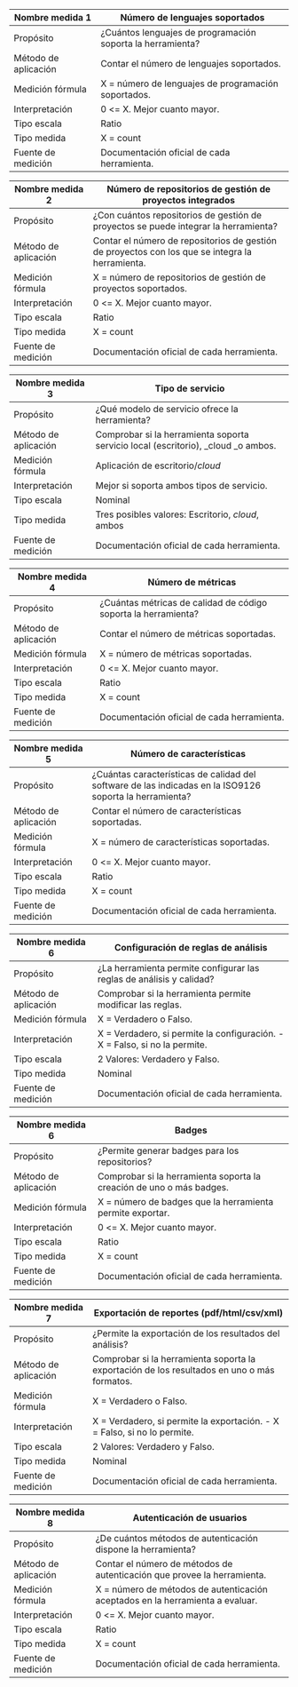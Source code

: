 
| Nombre medida 1      | Número de lenguajes soportados |
|----------------------|--------------------------|
| Propósito            | ¿Cuántos lenguajes de programación soporta la herramienta? |
| Método de aplicación | Contar el número de lenguajes soportados.|
| Medición fórmula     | X = número de lenguajes de programación soportados. |
| Interpretación       | 0 <= X. Mejor cuanto mayor. |
| Tipo escala          | Ratio |
| Tipo medida          | X = count |
| Fuente de medición   | Documentación oficial de cada herramienta. |

| Nombre medida 2      | Número de repositorios de gestión de proyectos integrados |
|----------------------|--------------------------|
| Propósito            | ¿Con cuántos repositorios de gestión de proyectos se puede integrar la herramienta? |
| Método de aplicación | Contar el número de repositorios de gestión de proyectos con los que se integra la herramienta. |
| Medición fórmula     | X = número de repositorios de gestión de proyectos soportados. |
| Interpretación       | 0 <= X. Mejor cuanto mayor. |
| Tipo escala          | Ratio |
| Tipo medida          | X = count |
| Fuente de medición   | Documentación oficial de cada herramienta. |

| Nombre medida 3       | Tipo de servicio |
|----------------------|--------------------------|
| Propósito            | ¿Qué modelo de servicio ofrece la herramienta? |
| Método de aplicación | Comprobar si la herramienta soporta servicio local (escritorio), _cloud _o ambos. |
| Medición fórmula     | Aplicación de escritorio/_cloud_ |
| Interpretación       | Mejor si soporta ambos tipos de servicio. |
| Tipo escala          | Nominal |
| Tipo medida          | Tres posibles valores: Escritorio, _cloud_, ambos |
| Fuente de medición   | Documentación oficial de cada herramienta. |

| Nombre medida 4      | Número de métricas |
|----------------------|--------------------------|
| Propósito            | ¿Cuántas métricas de calidad de código soporta la herramienta? |
| Método de aplicación | Contar el número de métricas soportadas. |
| Medición fórmula     | X = número de métricas soportadas. |
| Interpretación       | 0 <= X. Mejor cuanto mayor. |
| Tipo escala          | Ratio |
| Tipo medida          | X = count |
| Fuente de medición   | Documentación oficial de cada herramienta. |

| Nombre medida 5      | Número de características |
|----------------------|--------------------------|
| Propósito            | ¿Cuántas características de calidad del software de las indicadas en la ISO9126 soporta la herramienta? |
| Método de aplicación | Contar el número de características soportadas. |
| Medición fórmula     | X = número de características soportadas. |
| Interpretación       | 0 <= X. Mejor cuanto mayor. |
| Tipo escala          | Ratio |
| Tipo medida          | X = count |
| Fuente de medición   | Documentación oficial de cada herramienta. |

| Nombre medida 6      | Configuración de reglas de análisis |
|----------------------|--------------------------|
| Propósito            | ¿La herramienta permite configurar las reglas de análisis y calidad? |
| Método de aplicación | Comprobar si la herramienta permite modificar las reglas. |
| Medición fórmula     | X = Verdadero o Falso. |
| Interpretación       | X = Verdadero, si permite la configuración. - X = Falso, si no la permite. |
| Tipo escala          | 2 Valores: Verdadero y Falso. |
| Tipo medida          | Nominal |
| Fuente de medición   | Documentación oficial de cada herramienta. |

| Nombre medida 6       | Badges |
|----------------------|--------------------------|
| Propósito            | ¿Permite generar badges para los repositorios? |
| Método de aplicación | Comprobar si la herramienta soporta la creación de uno o más badges. |
| Medición fórmula     | X = número de badges que la herramienta permite exportar. |
| Interpretación       | 0 <= X. Mejor cuanto mayor. |
| Tipo escala          | Ratio |
| Tipo medida          | X = count |
| Fuente de medición   | Documentación oficial de cada herramienta. |

| Nombre medida 7       | Exportación de reportes (pdf/html/csv/xml) |
|----------------------|--------------------------|
| Propósito            | ¿Permite la exportación de los resultados del análisis? |
| Método de aplicación | Comprobar si la herramienta soporta la exportación de los resultados en uno o más formatos. |
| Medición fórmula     | X = Verdadero o Falso. |
| Interpretación       | X = Verdadero, si permite la exportación. - X = Falso, si no lo permite. |
| Tipo escala          | 2 Valores: Verdadero y Falso. |
| Tipo medida          | Nominal |
| Fuente de medición   | Documentación oficial de cada herramienta. |

| Nombre medida 8      | Autenticación de usuarios |
|----------------------|--------------------------|
| Propósito            | ¿De cuántos métodos de autenticación dispone la herramienta? |
| Método de aplicación | Contar el número de métodos de autenticación que provee la herramienta. |
| Medición fórmula     | X = número de métodos de autenticación aceptados en la herramienta a evaluar. |
| Interpretación       | 0 <= X. Mejor cuanto mayor. |
| Tipo escala          | Ratio |
| Tipo medida          | X = count |
| Fuente de medición   | Documentación oficial de cada herramienta. |